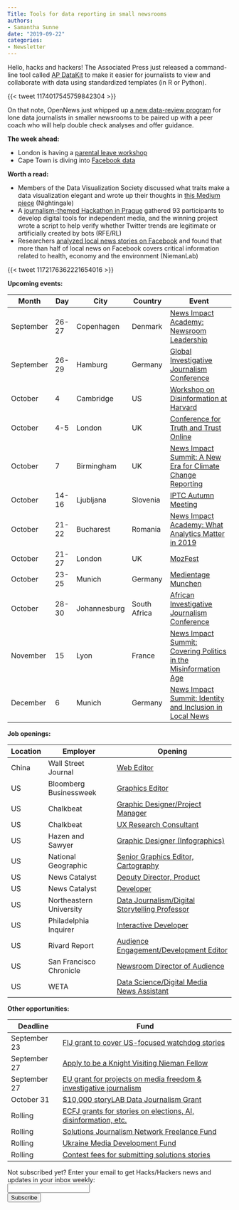 ```yaml
---
Title: Tools for data reporting in small newsrooms
authors: 
- Samantha Sunne
date: "2019-09-22"
categories:
- Newsletter
---
```


Hello, hacks and hackers! The Associated Press just released a command-line tool called [AP DataKit](http://datakit.ap.org/) to make it easier for journalists to view and collaborate with data using standardized templates (in R or Python).

{{< tweet 1174017545759842304 >}}

On that note, OpenNews just whipped up [a new data-review program](https://opennews.org/blog/announcing-data-review/) for lone data journalists in smaller newsrooms to be paired up with a peer coach who will help double check analyses and offer guidance.

**The week ahead:**

* London is having a [parental leave workshop](https://mailchi.mp/hackshackersldn.co.uk/parentalleaveworkshop-1490243)
* Cape Town is diving into [Facebook data](https://www.facebook.com/events/1579739528834317/)

**Worth a read:**

* Members of the Data Visualization Society discussed what traits make a data visualization elegant and wrote up their thoughts in [this Medium piece](https://medium.com/nightingale/what-makes-a-data-visualisation-elegant-fb032c3a259e) (Nightingale) 
* A [journalism-themed Hackathon in Prague](https://pressroom.rferl.org/a/rferl-hackathon-delivers-innovation-and-impact/30160313.html) gathered 93 participants to develop digital tools for independent media, and the winning project wrote a script to help verify whether Twitter trends are legitimate or artificially created by bots (RFE/RL)
* Researchers [analyzed local news stories on Facebook](https://www.niemanlab.org/2019/09/researchers-analyzed-more-than-300000-local-news-stories-on-facebook-heres-what-they-found) and found that more than half of local news on Facebook covers critical information related to health, economy and the environment (NiemanLab)

{{< tweet 1172176362221654016 >}}

**Upcoming events:**

| Month | Day | City | Country | Event |
| ----- | --- | ---- | ------- | ----- |
September | 26-27 | Copenhagen | Denmark | [News Impact Academy: Newsroom Leadership](https://medium.com/we-are-the-european-journalism-centre/whats-new-in-climate-politics-and-local-reporting-join-our-free-news-impact-events-and-find-out-3c9bf2a833af)
September | 26-29 | Hamburg | Germany | [Global Investigative Journalism Conference](https://gijc2019.org/)
October | 4 | Cambridge | US | [Workshop on Disinformation at Harvard](https://cyber.harvard.edu/story/2019-04/comparative-approaches-disinformation-call-extended-abstracts)
October | 4-5 | London | UK | [Conference for Truth and Trust Online](https://truthandtrustonline.com/)
October | 7 | Birmingham | UK | [News Impact Summit: A New Era for Climate Change Reporting](https://medium.com/we-are-the-european-journalism-centre/whats-new-in-climate-politics-and-local-reporting-join-our-free-news-impact-events-and-find-out-3c9bf2a833af)
October | 14-16 | Ljubljana | Slovenia | [IPTC Autumn Meeting](https://iptc.org/events/autumn-meeting-2019/)
October | 21-22 | Bucharest | Romania | [News Impact Academy: What Analytics Matter in 2019](https://medium.com/we-are-the-european-journalism-centre/whats-new-in-climate-politics-and-local-reporting-join-our-free-news-impact-events-and-find-out-3c9bf2a833af)
October | 21-27 | London | UK | [MozFest](https://www.mozillafestival.org/en/)
October | 23-25 | Munich | Germany | [Medientage Munchen](https://medientage.de/?lang=en)
October | 28-30 | Johannesburg | South Africa | [African Investigative Journalism Conference](http://journalism.co.za/aijc/)
November | 15 | Lyon | France | [News Impact Summit: Covering Politics in the Misinformation Age](https://medium.com/we-are-the-european-journalism-centre/whats-new-in-climate-politics-and-local-reporting-join-our-free-news-impact-events-and-find-out-3c9bf2a833af)
December | 6 | Munich | Germany | [News Impact Summit: Identity and Inclusion in Local News](https://medium.com/we-are-the-european-journalism-centre/whats-new-in-climate-politics-and-local-reporting-join-our-free-news-impact-events-and-find-out-3c9bf2a833af)

**Job openings:**

| Location | Employer | Opening |
| -------- | -------- | ------- |
China | Wall Street Journal | [Web Editor](https://talkingbiznews.com/biz-news-help-wanted/wall-street-journal-seeks-web-editor-in-beijing-for-its-chinese-online-version/)
US | Bloomberg Businessweek | [Graphics Editor](https://www.ire.org/archives/jobs/job/graphics-editor)
US | Chalkbeat | [Graphic Designer/Project Manager](https://jobs.chalkbeat.org/jobs/graphic-designer-project-manager/)
US | Chalkbeat | [UX Research Consultant](https://docs.google.com/document/d/1cgcS-ofeqTutMSIO0EMevvcWQPCs3M5pdQg0rOZIb_c/edit)
US | Hazen and Sawyer | [Graphic Designer (Infographics)](https://www.snd.org/jobs/view/graphic-designer-infographics-7/)
US | National Geographic | [Senior Graphics Editor, Cartography](https://www.glassdoor.com/Job/washington-dc-senior-motion-graphics-designer-jobs-SRCH_IL.0,13_IC1138213_KO14,45.htm?src=GD_JOB_AD&rdserp=true&srs=EI_JOBS&jl=3355495145&ao=25074&s=21&guid=0000016d52561e1795611295a7b64ff5&pos=101&t=EMPLOYER_SEARCH_RESULTS)
US | News Catalyst | [Deputy Director, Product](https://newscatalyst.org/jobs/deputy-director-product/)
US | News Catalyst | [Developer](https://newscatalyst.org/jobs/developer/)
US | Northeastern University | [Data Journalism/Digital Storytelling Professor](https://www.ire.org/archives/jobs/job/assistant-professor-data-journalism-and-digital-storytelling)
US | Philadelphia Inquirer | [Interactive Developer](https://inquirer.applytojob.com/apply/lybeQiuoFo/Interactive-Developer)
US | Rivard Report | [Audience Engagement/Development Editor](https://careers.journalists.org/jobs/12812456/audience-engagement-development-editor)
US | San Francisco Chronicle | [Newsroom Director of Audience](https://www.linkedin.com/jobs/view/1485201997/?fbclid=IwAR0w_SjX8-zKwyxLeeuOrfaK_iolH1pGqDybBduuvb9OOoeEZ094qfQkU2g)
US | WETA | [Data Science/Digital Media News Assistant](https://weta.org/about/careers/jobs/description?gnk=job&gni=8a78879f6c5073a0016c714b1a5c1c00&gns=Internal+Applicant)

**Other opportunities:**

| Deadline | Fund |
| -------- | ---- |
September 23 | [FIJ grant to cover US-focused watchdog stories ](http://fij.org/apply-for-a-grant/)
September 27 | [Apply to be a Knight Visiting Nieman Fellow](https://nieman.harvard.edu/fellowships/nieman-visiting-fellowships/)
September 27 | [EU grant for projects on media freedom & investigative journalism](https://ec.europa.eu/digital-single-market/en/news/media-freedom-and-investigative-journalism-call-proposals)
October 31 | [$10,000 storyLAB Data Journalism Grant](https://pulitzercenter.org/storylab-data-journalism-grant)
Rolling | [ECFJ grants for stories on elections, AI, disinformation, etc.](https://www.eyebeam.org/eyebeam-center-for-the-future-of-journalism/)
Rolling | [Solutions Journalism Network Freelance Fund](https://thewholestory.solutionsjournalism.org/now-offering-travel-funds-for-freelancers-857c49f9b395)
Rolling | [Ukraine Media Development Fund](http://ijnet.org/en/opportunities/media-development-grants-available-ukraine)
Rolling | [Contest fees for submitting solutions stories](https://thewholestory.solutionsjournalism.org/submitting-your-solutions-story-to-a-journalism-award-contest-we-can-help-with-the-fees-12b3e3ab6b01?mc_cid=57b074cc10&mc_eid=f9f525b1fd)

<div id="mc_embed_signup"><form id="mc-embedded-subscribe-form" class="validate" action="//hackshackers.us1.list-manage.com/subscribe/post?u=c56f2e53d5ed6ef87f8aaa75c&amp;id=fb2bc6f10b" method="post" name="mc-embedded-subscribe-form" novalidate="" target="_blank">

<div id="mc_embed_signup_scroll">

<div class="mc-field-group"><label for="mce-EMAIL">Not subscribed yet? Enter your email to get Hacks/Hackers news and updates in your inbox weekly:  </label></div>

<div class="mc-field-group"><input id="mce-EMAIL" class="required email" name="EMAIL" type="email" value="" /></div>

<!-- real people should not fill this in and expect good things - do not remove this or risk form bot signups-->

<div style="position: absolute; left: -5000px;"><input tabindex="-1" name="b_c56f2e53d5ed6ef87f8aaa75c_fb2bc6f10b" type="text" value="" /></div>

<div class="clear"><input id="mc-embedded-subscribe" class="button" name="subscribe" type="submit" value="Subscribe" /></div>

</div>

</form></div>

<!--End mc_embed_signup-->

<meta name="twitter:card" content="summary">

<meta name="twitter:image:src" content="https://hackshackers.com/content-images/about/hackshackers_logomark.png">
